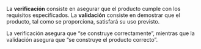 La **verificación** consiste en asegurar que el producto cumple con los requisitos especificados.
La **validación** consiste en demostrar que el producto, tal como se proporciona, satisfará su uso previsto.

La verificación asegura que “se construye correctamente”, mientras que la validación asegura que “se construye el producto correcto”.